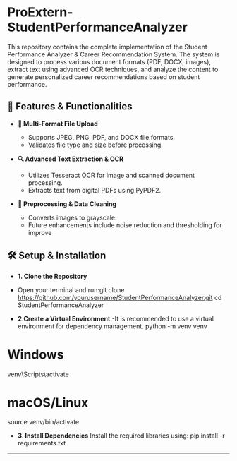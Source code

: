 # ProExtern-StudentPerformanceAnalyzer

This repository contains the complete implementation of the  Student Performance Analyzer &amp; Career Recommendation System. The system is designed to process various document formats (PDF, DOCX, images), extract text using advanced OCR techniques, and analyze the content to generate personalized career recommendations based on student performance.

## 🚀 Features & Functionalities

- **📁 Multi-Format File Upload**  
  - Supports JPEG, PNG, PDF, and DOCX file formats.  
  - Validates file type and size before processing.

- **🔍 Advanced Text Extraction & OCR**  
  - Utilizes Tesseract OCR for image and scanned document processing.  
  - Extracts text from digital PDFs using PyPDF2.

- **🧹 Preprocessing & Data Cleaning**  
  - Converts images to grayscale.  
  - Future enhancements include noise reduction and thresholding for improve

## 🛠️ Setup & Installation
- **1. Clone the Repository**
- Open your terminal and run:git clone https://github.com/yourusername/StudentPerformanceAnalyzer.git
cd StudentPerformanceAnalyzer

 - **2.Create a Virtual Environment**
 -It is recommended to use a virtual environment for dependency management.
python -m venv venv
# Windows
venv\Scripts\activate
# macOS/Linux
source venv/bin/activate

- **3. Install Dependencies**
Install the required libraries using:
pip install -r requirements.txt

__________________________________________________________________________________________________________________________________________________________________



